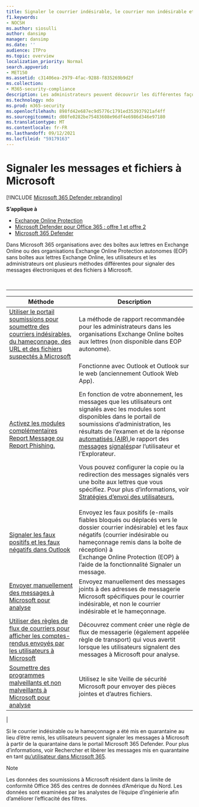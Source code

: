 ```yaml
---
title: Signaler le courrier indésirable, le courrier non indésirable et le hameçonnage à Microsoft
f1.keywords:
- NOCSH
ms.author: siosulli
author: dansimp
manager: dansimp
ms.date: ''
audience: ITPro
ms.topic: overview
localization_priority: Normal
search.appverid:
- MET150
ms.assetid: c31406ea-2979-4fac-9288-f835269b9d2f
ms.collection:
- M365-security-compliance
description: Les administrateurs peuvent découvrir les différentes façons de signaler les messages et fichiers bon et mauvais à Microsoft pour analyse.
ms.technology: mdo
ms.prod: m365-security
ms.openlocfilehash: 898fd42e687ec9d5776c1791ed353937921af4ff
ms.sourcegitcommit: d08fe0282be75483608e96df4e6986d346e97180
ms.translationtype: MT
ms.contentlocale: fr-FR
ms.lasthandoff: 09/12/2021
ms.locfileid: "59179163"
---
```

# <a name="report-messages-and-files-to-microsoft"></a>Signaler les messages et fichiers à Microsoft

[!INCLUDE [Microsoft 365 Defender rebranding](../includes/microsoft-defender-for-office.md)]

**S’applique à**
- [Exchange Online Protection](exchange-online-protection-overview.md)
- [Microsoft Defender pour Office 365 : offre 1 et offre 2](defender-for-office-365.md)
- [Microsoft 365 Defender](../defender/microsoft-365-defender.md)

Dans Microsoft 365 organisations avec des boîtes aux lettres en Exchange Online ou des organisations Exchange Online Protection autonomes (EOP) sans boîtes aux lettres Exchange Online, les utilisateurs et les administrateurs ont plusieurs méthodes différentes pour signaler des messages électroniques et des fichiers à Microsoft.

<br>

****

|Méthode|Description|
|---|---|
|[Utiliser le portail soumissions pour soumettre des courriers indésirables, du hameçonnage, des URL et des fichiers suspectés à Microsoft](admin-submission.md)|La méthode de rapport recommandée pour les administrateurs dans les organisations Exchange Online boîtes aux lettres (non disponible dans EOP autonome).|
|[Activez les modules complémentaires Report Message ou Report Phishing.](enable-the-report-message-add-in.md)|Fonctionne avec Outlook et Outlook sur le web (anciennement Outlook Web App). <p> En fonction de votre abonnement, les messages que les utilisateurs ont signalés avec les modules sont disponibles dans le portail de soumissions d’administration, les résultats de l’examen et de la réponse [automatisés (AIR),](air-view-investigation-results.md)le rapport des [messages](view-email-security-reports.md#user-reported-messages-report) [signalés](admin-submission.md)par l’utilisateur et l’Explorateur. [](threat-explorer-views.md#email--submissions) <p> Vous pouvez configurer la copie ou la redirection des messages signalés vers une boîte aux lettres que vous spécifiez. Pour plus d’informations, voir [Stratégies d’envoi des utilisateurs.](user-submission.md)
|[Signaler les faux positifs et les faux négatifs dans Outlook](report-false-positives-and-false-negatives.md)|Envoyez les faux positifs (e-mails fiables bloqués ou déplacés vers le dossier courrier indésirable) et les faux négatifs (courrier indésirable ou hameçonnage remis dans la boîte de réception) à Exchange Online Protection (EOP) à l’aide de la fonctionnalité Signaler un message.|
|[Envoyer manuellement des messages à Microsoft pour analyse](submit-spam-non-spam-and-phishing-scam-messages-to-microsoft-for-analysis.md)|Envoyez manuellement des messages joints à des adresses de messagerie Microsoft spécifiques pour le courrier indésirable, et non le courrier indésirable et le hameçonnage.|
|[Utiliser des règles de flux de courriers pour afficher les comptes-rendus envoyés par les utilisateurs à Microsoft](/exchange/security-and-compliance/mail-flow-rules/use-rules-to-see-what-users-are-reporting-to-microsoft)|Découvrez comment créer une règle de flux de messagerie (également appelée règle de transport) qui vous avertit lorsque les utilisateurs signalent des messages à Microsoft pour analyse.|
|[Soumettre des programmes malveillants et non malveillants à Microsoft pour analyse](submitting-malware-and-non-malware-to-microsoft-for-analysis.md)|Utilisez le site Veille de sécurité Microsoft pour envoyer des pièces jointes et d’autres fichiers.|
|

Si le courrier indésirable ou le hameçonnage a été mis en quarantaine au lieu d’être remis, les utilisateurs peuvent signaler les messages à Microsoft à partir de la quarantaine dans le portail Microsoft 365 Defender. Pour plus d’informations, voir Rechercher et libérer les messages mis en quarantaine en tant [qu’utilisateur dans Microsoft 365](find-and-release-quarantined-messages-as-a-user.md).

> [!NOTE]
> Les données des soumissions à Microsoft résident dans la limite de conformité Office 365 des centres de données d’Amérique du Nord. Les données sont examinées par les analystes de l’équipe d’ingénierie afin d’améliorer l’efficacité des filtres.
